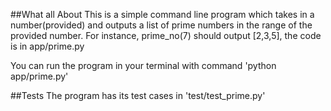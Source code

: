 ##What all About
This is a simple command line program which takes in a number(provided) and outputs a list of prime numbers in the range of the provided number.
For instance, prime_no(7) should output [2,3,5], the code is in app/prime.py

You can run the program in your terminal with command 'python app/prime.py'

##Tests
The program has its test cases in 'test/test_prime.py'
